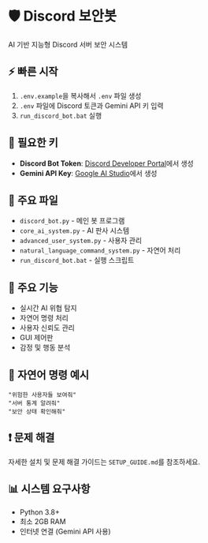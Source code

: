 # 🛡️ Discord 보안봇

AI 기반 지능형 Discord 서버 보안 시스템

## ⚡ 빠른 시작

1. `.env.example`을 복사해서 `.env` 파일 생성
2. `.env` 파일에 Discord 토큰과 Gemini API 키 입력
3. `run_discord_bot.bat` 실행

## 🔑 필요한 키

- **Discord Bot Token**: [Discord Developer Portal](https://discord.com/developers/applications)에서 생성
- **Gemini API Key**: [Google AI Studio](https://makersuite.google.com/app/apikey)에서 생성

## 📁 주요 파일

- `discord_bot.py` - 메인 봇 프로그램
- `core_ai_system.py` - AI 판사 시스템
- `advanced_user_system.py` - 사용자 관리
- `natural_language_command_system.py` - 자연어 처리
- `run_discord_bot.bat` - 실행 스크립트

## 🤖 주요 기능

- 실시간 AI 위협 탐지
- 자연어 명령 처리
- 사용자 신뢰도 관리
- GUI 제어판
- 감정 및 행동 분석

## 📝 자연어 명령 예시

```
"위험한 사용자들 보여줘"
"서버 통계 알려줘"
"보안 상태 확인해줘"
```

## ❗ 문제 해결

자세한 설치 및 문제 해결 가이드는 `SETUP_GUIDE.md`를 참조하세요.

## 📊 시스템 요구사항

- Python 3.8+
- 최소 2GB RAM
- 인터넷 연결 (Gemini API 사용)
